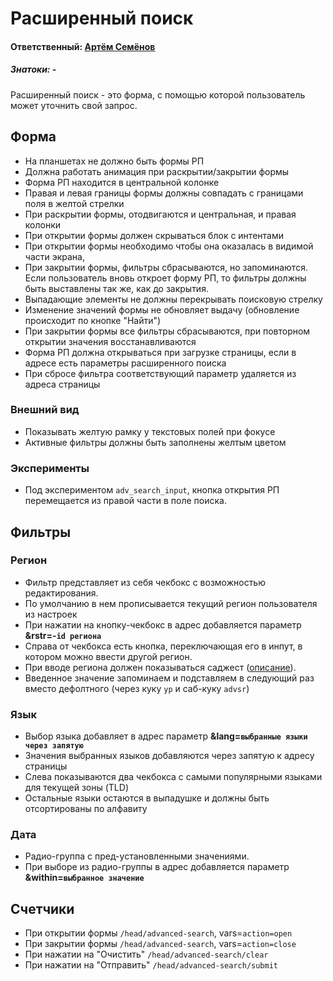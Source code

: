 # Расширенный поиск
#### Ответственный: [Артём Семёнов](https://staff.yandex-team.ru/xxxxxxx)
##### Знатоки: -

Расширенный поиск - это форма, с помощью которой пользователь может уточнить свой запрос.

## Форма
* На планшетах не должно быть формы РП
* Должна работать анимация при раскрытии/закрытии формы
* Форма РП находится в центральной колонке
* Правая и левая границы формы должны совпадать с границами поля в желтой стрелки
* При раскрытии формы, отодвигаются и центральная,  и правая колонки
* При открытии формы должен скрываться блок с интентами
* При открытии формы необходимо чтобы она оказалась в видимой части экрана,
* При закрытии формы, фильтры сбрасываются, но запоминаются.
  Если пользователь вновь откроет форму РП, то фильтры должны быть выставлены так же, как до закрытия.
* Выпадающие элементы не должны перекрывать поисковую стрелку
* Изменение значений формы не обновляет выдачу (обновление происходит по кнопке "Найти")
* При закрытии формы все фильтры сбрасываются, при повторном открытии значения восстанавливаются
* Форма РП должна открываться при загрузке страницы, если в адресе есть параметры расширенного поиска
* При сбросе фильтра соответствующий параметр удаляется из адреса страницы

### Внешний вид
* Показывать желтую рамку у текстовых полей при фокусе
* Активные фильтры должны быть заполнены желтым цветом

### Эксперименты
* Под экспериментом `adv_search_input`, кнопка открытия РП перемещается из правой части в поле поиска.

## Фильтры
### Регион
* Фильтр представляет из себя чекбокс с возможностью редактирования.
* По умолчанию в нем прописывается текущий регион пользователя из настроек
* При нажатии на кнопку-чекбокс в адрес добавляется параметр **&rstr=-`id региона`**
* Справа от чекбокса есть кнопка, переключающая его в инпут, в котором можно ввести другой регион.
* При вводе региона должен показываться саджест ([описание][1]).
* Введенное значение запоминаем и подставляем в следующий раз вместо дефолтного (через куку `yp` и саб-куку `advsr`)

### Язык
* Выбор языка добавляет в адрес параметр **&lang=`выбранные языки через запятую`**
* Значения выбранных языков добавляются через запятую к адресу страницы
* Слева показываются два чекбокса с самыми популярными языками для текущей зоны (TLD)
* Остальные языки остаются в выпадушке и должны быть отсортированы по алфавиту

### Дата
* Радио-группа с пред-установленными значениями.
* При выборе из радио-группы в адрес добавляется параметр **&within=`выбранное значение`**

## Счетчики
* При открытии формы `/head/advanced-search`, vars=`action=open`
* При закрытии формы `/head/advanced-search`, vars=`action=close`
* При нажатии на "Очистить" `/head/advanced-search/clear`
* При нажатии на "Отправить" `/head/advanced-search/submit`

[1]: http://doc.yandex-team.ru/tune/api-reference/concepts/operations-geo.xml
